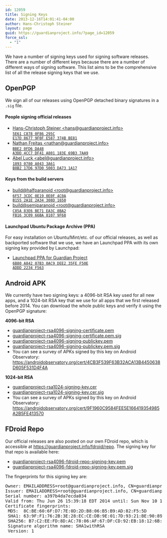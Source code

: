 ```yaml
---
id: 12059
title: Signing Keys
date: 2013-12-16T14:01:41-04:00
author: Hans-Christoph Steiner
layout: page
guid: https://guardianproject.info/?page_id=12059
force_ssl:
  - "1"
---
```

We have a number of signing keys used for signing software releases. There are a number of different keys because there are a number of different ways of signing software. This list aims to be the comprehensive list of all the release signing keys that we use.

## OpenPGP

We sign all of our releases using OpenPGP detached binary signatures in a `.sig` file.

#### People signing official releases

  * <a href="http://pool.sks-keyservers.net/pks/lookup?op=vindex&search=0x9F0FE587374bbe81" target="_blank">Hans-Christoph Steiner <&#104;&#x61;&#110;&#x73;&#64;&#x67;&#117;&#x61;&#114;&#x64;&#105;&#x61;&#110;&#x70;&#114;&#x6f;&#106;&#x65;&#99;&#x74;&#46;&#x69;&#110;&#x66;&#111;><br /><code>5E61 C878 0F86 295C E17D 8677 9F0F E587 374B BE81</code></a>
  * <a href="http://pool.sks-keyservers.net/pks/lookup?op=vindex&search=0xA801183E69B37AA9" target="_blank">Nathan Freitas <&#x6e;a&#x74;&#x68;a&#x6e;&#64;g&#x75;&#97;r&#x64;i&#x61;&#x6e;p&#x72;&#111;j&#x65;&#99;t&#x2e;i&#x6e;&#x66;o><br /><code>BBE2 0FD6 DA48 A3DD 4CC7  DF41 A801 183E 69B3 7AA9</code></a>
  * <a href="http://pool.sks-keyservers.net/pks/lookup?op=vindex&search=0x97d05003da731a17" target="_blank">Abel Luck <&#x61;&#x62;&#101;l&#64;g&#x75;&#x61;&#x72;&#100;ia&#x6e;&#x70;&#x72;&#111;je&#x63;&#x74;&#x2e;&#105;nf&#x6f;><br /><code>1893 0780 A043 3A61 B8B2  17D6 97D0 5003 DA73 1A17</code></a>

#### Keys from the build servers

  * <a href="http://pool.sks-keyservers.net/pks/lookup?op=vindex&search=0x2A1E2A34308D1650" target="_blank">build@halfparanoid <root&#64;&#103;&#x75;&#x61;&#x72;&#x64;&#x69;&#x61;nproj&#101;&#99;&#x74;&#x2e;&#x69;&#x6e;&#x66;&#x6f;><br /><code>6F57 3CDC 0E19 0E0F 4C0A  B155 2A1E 2A34 308D 1650</code></a>
  * <a href="http://pool.sks-keyservers.net/pks/lookup?op=vindex&search=0x3C0966BA81079F68" target="_blank">build@semiparanoid <&#x72;&#x6f;ot&#x40;&#x67;&#117;ar&#x64;&#x69;&#97;np&#x72;&#x6f;&#106;ec&#x74;&#x2e;in&#x66;&#x6f;><br /><code>C85A 83E6 BE71 EA3C 8BA2  FB16 3C09 66BA 8107 9F68</code></a>

#### Launchpad Ubuntu Package Archive (PPA)

For easy installation on Ubuntu/Mint/etc. of our official releases, as well as backported software that we use, we have an Launchpad PPA with its own signing key provided by Launchpad:

  * <a href="http://pool.sks-keyservers.net/pks/lookup?op=vindex&search=0xF50EADDD2234F563" target="_blank">Launchpad PPA for Guardian Project<br /><code>6B80 A842 07B3 0AC9 DEE2  35FE F50E ADDD 2234 F563</code></a>

## Android APK

We currently have two signing keys: a 4096-bit RSA key used for all new apps, and a 1024-bit RSA key that we use for all apps that we first released before 2014. You can download the whole public keys and verify it using the OpenPGP signature:

**4096-bit RSA**

  * [guardianproject-rsa4096-signing-certificate.pem](https://guardianproject.info/releases/guardianproject-rsa4096-signing-certificate.pem)
  * [guardianproject-rsa4096-signing-certificate.pem.sig](https://guardianproject.info/releases/guardianproject-rsa4096-signing-certificate.pem.sig)
  * [guardianproject-rsa4096-signing-publickey.pem](https://guardianproject.info/releases/guardianproject-rsa4096-signing-publickey.pem)
  * [guardianproject-rsa4096-signing-publickey.pem.sig](https://guardianproject.info/releases/guardianproject-rsa4096-signing-publickey.pem.sig)
  * You can see a survey of APKs signed by this key on Android Observatory:  
    <a href="https://androidobservatory.org/cert/4CB3F539F63B32ACA13B4450638D605F531D4F4A" target="_blank">https://androidobservatory.org/cert/4CB3F539F63B32ACA13B4450638D605F531D4F4A</a> 

**1024-bit RSA**

  * [guardianproject-rsa1024-signing-key.cer](https://guardianproject.info/releases/guardianproject-rsa1024-signing-key.cer)
  * [guardianproject-rsa1024-signing-key.cer.sig](https://guardianproject.info/releases/guardianproject-rsa1024-signing-key.cer.sig)
  * You can see a survey of APKs signed by this key on Android Observatory:  
    <a href="https://androidobservatory.org/cert/9F1960C9584FEE5E166419354985A2B5FE413570" target="_blank">https://androidobservatory.org/cert/9F1960C9584FEE5E166419354985A2B5FE413570</a> 

## FDroid Repo

Our official releases are also posted on our own FDroid repo, which is accessible at <https://guardianproject.info/fdroid/repo>. The signing key for that repo is available here:

  * [guardianproject-rsa4096-fdroid-repo-signing-key.pem](https://guardianproject.info/releases/guardianproject-rsa4096-fdroid-repo-signing-key.pem)
  * [guardianproject-rsa4096-fdroid-repo-signing-key.pem.sig](https://guardianproject.info/releases/guardianproject-rsa4096-fdroid-repo-signing-key.pem.sig)

The fingerprints for this signing key are:

<pre>Owner: &#69;&#x4d;&#65;&#x49;&#76;&#x41;D&#x44;R&#x45;S&#x53;=&#x72;o&#x6f;t&#x40;g&#x75;a&#x72;d&#105;&#x61;&#110;&#x70;&#114;&#x6f;&#106;&#x65;c&#x74;.&#x69;n&#x66;o, CN=guardianproject.info, O=Guardian Project, OU=FDroid Repo, L=New York, ST=New York, C=US
Issuer: &#69;&#x4d;&#65;&#x49;L&#x41;D&#x44;R&#x45;S&#x53;=&#x72;o&#111;&#x74;&#64;&#x67;&#117;&#x61;r&#x64;i&#x61;n&#x70;r&#x6f;j&#x65;c&#116;&#x2e;&#105;&#x6e;f&#x6f;, CN=guardianproject.info, O=Guardian Project, OU=FDroid Repo, L=New York, ST=New York, C=US
Serial number: a397b4da7ecda034
Valid from: Thu Jun 26 15:39:18 EDT 2014 until: Sun Nov 10 14:39:18 EST 2041
Certificate fingerprints:
 MD5:  8C:BE:60:6F:D7:7E:0D:2D:B8:06:B5:B9:AD:82:F5:5D
 SHA1: 63:9F:F1:76:2B:3E:28:EC:CE:DB:9E:01:7D:93:21:BE:90:89:CD:AD
 SHA256: B7:C2:EE:FD:8D:AC:78:06:AF:67:DF:CD:92:EB:18:12:6B:C0:83:12:A7:F2:D6:F3:86:2E:46:01:3C:7A:61:35
 Signature algorithm name: SHA1withRSA
 Version: 1
</pre>